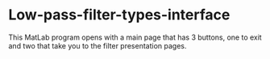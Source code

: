 # Low-pass-filter-types-interface
This MatLab program opens with a main page that has 3 buttons, one to exit and two that take you to the filter presentation pages.
